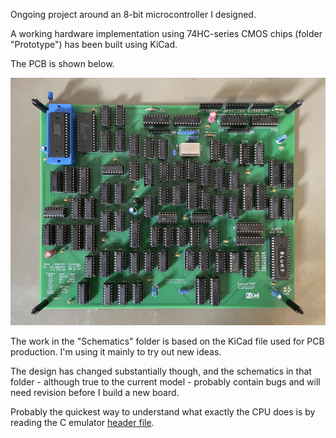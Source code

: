 Ongoing project around an 8-bit microcontroller I designed.

A working hardware implementation using 74HC-series CMOS chips (folder "Prototype") has been built using KiCad.

The PCB is shown below.

![CPU board](https://github.com/Dosflange/Myth/blob/main/Controller-Board_abu.jpg)

The work in the "Schematics" folder is based on the KiCad file used for PCB production. I'm using it mainly to try out
new ideas.

The design has changed substantially though, and the schematics in that folder - although true to the current model - probably contain
bugs and will need revision before I build a new board.

Probably the quickest way to understand what exactly the CPU does is by reading the C emulator
[header file](https://github.com/Dosflange/Myth/blob/main/Dev/src-myst/myth.h).
